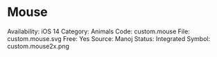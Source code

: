 # Mouse

Availability: iOS 14
Category: Animals
Code: custom.mouse
File: custom.mouse.svg
Free: Yes
Source: Manoj
Status: Integrated
Symbol: custom.mouse2x.png